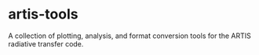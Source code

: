 # artis-tools

A collection of plotting, analysis, and format conversion tools for the ARTIS radiative transfer code.
